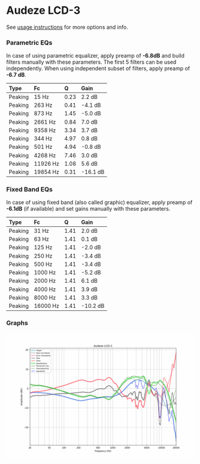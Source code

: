 # Audeze LCD-3
See [usage instructions](https://github.com/jaakkopasanen/AutoEq#usage) for more options and info.

### Parametric EQs
In case of using parametric equalizer, apply preamp of **-6.8dB** and build filters manually
with these parameters. The first 5 filters can be used independently.
When using independent subset of filters, apply preamp of **-6.7 dB**.

| Type    | Fc       |    Q | Gain     |
|:--------|:---------|:-----|:---------|
| Peaking | 15 Hz    | 0.23 | 2.2 dB   |
| Peaking | 263 Hz   | 0.41 | -4.1 dB  |
| Peaking | 873 Hz   | 1.45 | -5.0 dB  |
| Peaking | 2661 Hz  | 0.84 | 7.0 dB   |
| Peaking | 9358 Hz  | 3.34 | 3.7 dB   |
| Peaking | 344 Hz   | 4.97 | 0.8 dB   |
| Peaking | 501 Hz   | 4.94 | -0.8 dB  |
| Peaking | 4268 Hz  | 7.46 | 3.0 dB   |
| Peaking | 11926 Hz | 1.08 | 5.6 dB   |
| Peaking | 19854 Hz | 0.31 | -16.1 dB |

### Fixed Band EQs
In case of using fixed band (also called graphic) equalizer, apply preamp of **-6.1dB**
(if available) and set gains manually with these parameters.

| Type    | Fc       |    Q | Gain     |
|:--------|:---------|:-----|:---------|
| Peaking | 31 Hz    | 1.41 | 2.0 dB   |
| Peaking | 63 Hz    | 1.41 | 0.1 dB   |
| Peaking | 125 Hz   | 1.41 | -2.0 dB  |
| Peaking | 250 Hz   | 1.41 | -3.4 dB  |
| Peaking | 500 Hz   | 1.41 | -3.4 dB  |
| Peaking | 1000 Hz  | 1.41 | -5.2 dB  |
| Peaking | 2000 Hz  | 1.41 | 6.1 dB   |
| Peaking | 4000 Hz  | 1.41 | 3.9 dB   |
| Peaking | 8000 Hz  | 1.41 | 3.3 dB   |
| Peaking | 16000 Hz | 1.41 | -10.2 dB |

### Graphs
![](./Audeze%20LCD-3.png)